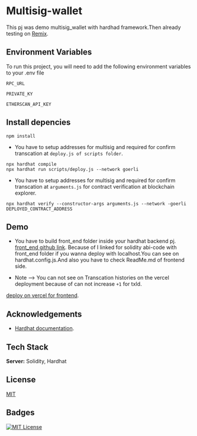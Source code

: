 # Multisig-wallet 

This pj was demo multisig_wallet with hardhad framework.Then already testing on [Remix](http://remix.ethereum.org/#optimize=false&runs=200&evmVersion=null&version=soljson-v0.8.7+commit.e28d00a7.js).

## Environment Variables

To run this project, you will need to add the following environment variables to your .env file

`RPC_URL`

`PRIVATE_KY`

`ETHERSCAN_API_KEY`

## Install depencies

```shell
npm install
```

- You have to setup addresses for multisig and required for confirm transcation at `deploy.js of scripts folder`.
```shell
npx hardhat compile
npx hardhat run scripts/deploy.js --network goerli
```

- You have to setup addresses for multisig and required for confirm transcation at `arguments.js` for contract verification at blockchain explorer.
```shell
npx hardhat verify --constructor-args arguments.js --network -goerli DEPLOYED_CONTRACT_ADDRESS
```

## Demo

- You have to build front_end folder inside your hardhat backend pj. [front_end github link](https://github.com/leopico/multisig-wallet-frontend). Because of I linked for solidity abi-code with front_end folder if you wanna deploy with localhost.You can see on hardhat.config.js.And also you have to check ReadMe.md of frontend side.


- Note --> You can not see on Transcation histories on the vercel deployment because of can not increase `+1` for txId.

[deploy on vercel for frontend](https://multisig-wallet-frontend.vercel.app).

## Acknowledgements

 - [Hardhat documentation](https://hardhat.org/).

## Tech Stack

**Server:** Solidity, Hardhat

## License

[MIT](https://choosealicense.com/licenses/mit/)

## Badges

[![MIT License](https://img.shields.io/badge/License-MIT-green.svg)](https://choosealicense.com/licenses/mit/)

